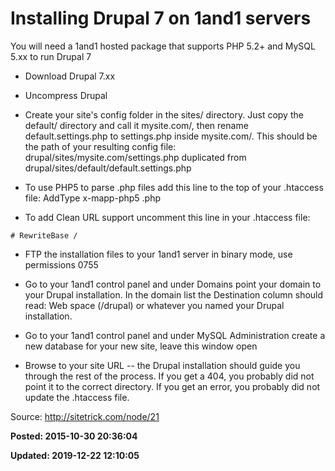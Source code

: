 # Installing Drupal 7 on 1and1 servers

You will need a 1and1 hosted package that supports PHP 5.2+ and MySQL 5.xx to run Drupal 7

* Download Drupal 7.xx

* Uncompress Drupal

* Create your site's config folder in the sites/ directory. Just copy the default/ directory and call it mysite.com/, then rename default.settings.php to settings.php inside mysite.com/. This should be the path of your resulting config file:
drupal/sites/mysite.com/settings.php
duplicated from
drupal/sites/default/default.settings.php

* To use PHP5 to parse .php files add this line to the top of your .htaccess file:
AddType x-mapp-php5 .php

* To add Clean URL support uncomment this line in your .htaccess file:
```
# RewriteBase /
```

* FTP the installation files to your 1and1 server in binary mode, use permissions 0755

* Go to your 1and1 control panel and under Domains point your domain to your Drupal installation. In the domain list the Destination column should read:
Web space (/drupal) or whatever you named your Drupal installation.

* Go to your 1and1 control panel and under MySQL Administration create a new database for your new site, leave this window open

* Browse to your site URL -- the Drupal installation should guide you through the rest of the process. If you get a 404, you probably did not point it to the correct directory. If you get an error, you probably did not update the .htaccess file.


Source: <a href="http://sitetrick.com/node/21" style="background-color: transparent;">http://sitetrick.com/node/21</a>

**Posted: 2015-10-30 20:36:04** 

**Updated: 2019-12-22 12:10:05** 


